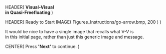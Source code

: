 HEADER( __Visual-Visual <br> in Quasi-Freefloating__ )

HEADER( Ready to Start IMAGE( Figures_Instructions/go-arrow.bmp, 200 ) )

It would be nice to have a single image that recalls what V-V is <br> in this initial page, rather than just this generic image and message.
 
CENTER( Press __'Next'__ to continue. )
